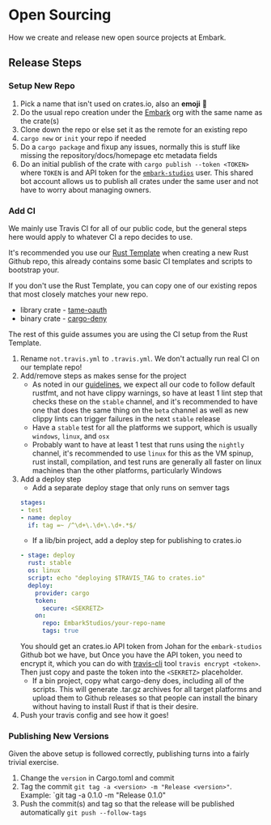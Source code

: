 # Open Sourcing

How we create and release new open source projects at Embark.

## Release Steps

### Setup New Repo

1. Pick a name that isn't used on crates.io, also an **emoji** :100:
1. Do the usual repo creation under the [Embark](https://github.com/EmbarkStudios) org with the same name as the crate(s)
1. Clone down the repo or else set it as the remote for an existing repo
1. `cargo new` or `init` your repo if needed
1. Do a `cargo package` and fixup any issues, normally this is stuff like missing the repository/docs/homepage etc metadata fields
1. Do an initial publish of the crate with `cargo publish --token <TOKEN>` where `TOKEN` is
and API token for the [`embark-studios`](https://crates.io/users/embark-studios) user. This shared
bot account allows us to publish all crates under the same user and not have to worry about managing owners.

### Add CI

We mainly use Travis CI for all of our public code, but the general steps here would apply to
whatever CI a repo decides to use.

It's recommended you use our [Rust Template](https://github.com/EmbarkStudios/template-rust) when
creating a new Rust Github repo, this already contains some basic CI templates and scripts to
bootstrap your.

If you don't use the Rust Template, you can copy one of our existing repos that most closely matches
your new repo.

* library crate - [tame-oauth](https://github.com/EmbarkStudios/tame-oauth/blob/master/.travis.yml)
* binary crate - [cargo-deny](https://github.com/EmbarkStudios/cargo-deny/blob/master/.travis.yml)

The rest of this guide assumes you are using the CI setup from the Rust Template.

1. Rename `not.travis.yml` to `.travis.yml`. We don't actually run real CI on our template repo!
1. Add/remove steps as makes sense for the project
    * As noted in our [guidelines](https://github.com/EmbarkStudios/rust-ecosystem/blob/master/guidelines.md#001---run-rustfmt-on-save), we expect all our code to follow default rustfmt, and not have clippy
    warnings, so have at least 1 lint step that checks these on the `stable` channel, and it's recommended
    to have one that does the same thing on the `beta` channel as well as new clippy lints can trigger failures
    in the next `stable` release
    * Have a `stable` test for all the platforms we support, which is usually `windows`, `linux`, and `osx`
    * Probably want to have at least 1 test that runs using the `nightly` channel, it's recommended to use
    `linux` for this as the VM spinup, rust install, compilation, and test runs are generally all faster on
    linux machines than the other platforms, particularly Windows
1. Add a deploy step
    * Add a separate deploy stage that only runs on semver tags
    ```yml
    stages:
    - test
    - name: deploy
      if: tag =~ /^\d+\.\d+\.\d+.*$/
    ```
    * If a lib/bin project, add a deploy step for publishing to crates.io
    ```yml
    - stage: deploy
      rust: stable
      os: linux
      script: echo "deploying $TRAVIS_TAG to crates.io"
      deploy:
        provider: cargo
        token:
          secure: <SEKRETZ>
        on:
          repo: EmbarkStudios/your-repo-name
          tags: true
    ```
    You should get an crates.io API token from Johan for the `embark-studios` Github bot we have, but
    Once you have the API token, you need to encrypt it, which you can do with [travis-cli](https://github.com/travis-ci/travis.rb#installation) tool `travis encrypt <token>`. Then just copy and paste the token
    into the `<SEKRETZ>` placeholder.
    * If a bin project, copy what cargo-deny does, including all of the scripts. This will generate .tar.gz archives
    for all target platforms and upload them to Github releases so that people can install the binary without having
    to install Rust if that is their desire.
1. Push your travis config and see how it goes!

### Publishing New Versions

Given the above setup is followed correctly, publishing turns into a fairly trivial exercise.

1. Change the `version` in Cargo.toml and commit
1. Tag the commit `git tag -a <version> -m "Release <version>"`. Example: `git tag -a 0.1.0 -m "Release 0.1.0"
1. Push the commit(s) and tag so that the release will be published automatically `git push --follow-tags`
